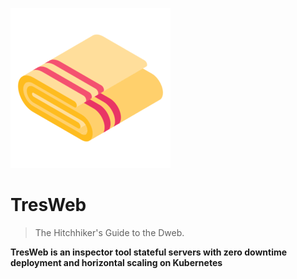 ![Don't forget your towel](doc_assets/towel.png?raw=true  "Don't forget your towel")
# TresWeb

> The Hitchhiker's Guide to the Dweb.

**TresWeb is an inspector tool stateful servers with zero downtime deployment and horizontal scaling on Kubernetes**
